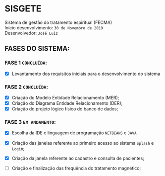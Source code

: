 # SISGETE

Sistema de gestão do tratamento espiritual (FECMA) <br/>
Inicio desenvolvimento: `30 de Novembro de 2019` <br/>
Desenvolvedor:  `José Luiz` <br/>

## FASES DO SISTEMA:

### FASE 1 `CONCLUÍDA`:
- [x] Levantamento dos requisitos iniciais para o desenvolvimento do sistema</br>

### FASE 2 `CONCLUÍDA`:
- [x] Criação do Modelo Entidade Relacionamento (MER);</br>
- [x] Criação do Diagrama Entidade Relacionamento (DER);</br>
- [x] Criação do projeto lógico físico do banco de dados;</br>

### FASE 3 `EM ANDAMENTO`:
- [x] Escolha da IDE e linguagem de programação `NETBEANS` e `JAVA`</br>
- [x] Criação das janelas referente ao primeiro acesso ao sistema `Splash` e `Login`;</br>
- [x] Criação da janela referente ao cadastro e consulta de pacientes;</br>
- [ ] Criação e finalização das frequência do tratamento magnético;<br/>

